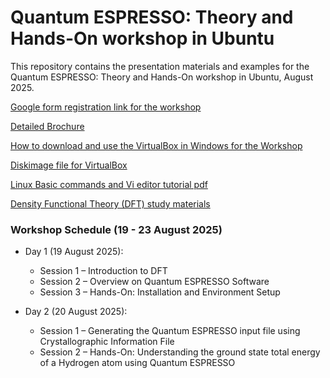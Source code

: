 # Quantum ESPRESSO: Theory and Hands-On workshop in Ubuntu
This repository contains the presentation materials and examples for the Quantum ESPRESSO: Theory and Hands-On workshop in Ubuntu, August 2025.

[Google form registration link for the workshop](https://docs.google.com/forms/d/e/1FAIpQLSc1PQqfTjqUjcoTcwTGaOynNFuzl7nsP3omJHTHCJo9tKQuTw/viewform?usp=header)

[Detailed Brochure]()

[How to download and use the VirtualBox in Windows for the Workshop]()

[Diskimage file for VirtualBox](https://mega.nz/file/TpA1xCzJ#Br8XpHma2kKEbOckCPpMSEqHJl6e_srIGqxFlCBNbkY)

[Linux Basic commands and Vi editor tutorial pdf](https://drive.google.com/drive/folders/16ahRD4TEEhT6rrWYy3UPvN41A-5eHAY7?usp=sharing)

[Density Functional Theory (DFT) study materials](https://drive.google.com/drive/folders/1JuBLd0loCA0MSco1pVWgzpeckkTBrIB_?usp=drive_link)

### Workshop Schedule (19 - 23 August 2025)
- Day 1 (19 August 2025):
  - Session 1 – Introduction to DFT
  - Session 2 – Overview on Quantum ESPRESSO Software
  - Session 3 – Hands-On: Installation and Environment Setup

- Day 2 (20 August 2025):
  - Session 1 – Generating the Quantum ESPRESSO input file using Crystallographic Information File
  - Session 2 – Hands-On: Understanding the ground state total energy of a Hydrogen atom using Quantum ESPRESSO
